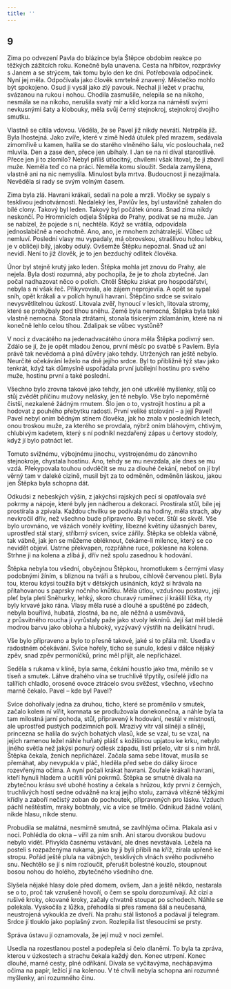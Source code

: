 ```yaml
---
title: ''
---
```


## 9

Zima po odvezení Pavla do blázince byla Štěpce obdobím reakce po těžkých zážitcích roku. Konečně byla unavena. Cesta na hřbitov, rozprávky s Janem a se strýcem, tak tomu bylo den ke dni. Potřebovala odpočinek. Nyní jej měla. Odpočívala jako člověk smrtelně znavený. Městečko mohlo být spokojeno. Osud ji vysál jako zlý pavouk. Nechal ji ležet v prachu, svázanou na rukou i nohou. Chodila zasmušile, nelepila se na nikoho, nesmála se na nikoho, nerušila svatý mír a klid korza na náměstí svými nevkusnými šaty a klobouky, měla svůj černý stejnokroj, stejnokroj dvojího smutku.

Vlastně se cítila vdovou. Věděla, že se Pavel již nikdy nevrátí. Netrpěla již. Byla lhostejná. Jako zvíře, které v zimě hledá útulek před mrazem, sedávala zimomřivě u kamen, halila se do starého vlněného šálu, víc poslouchala, než mluvila. Den a zase den, přece jen ubíhaly. I Jan se na ni díval starostlivě. Přece jen ji to zlomilo? Nebyl příliš útlocitný, chvílemi však litoval, že ji zbavil muže. Neměla teď co na práci. Neměla komu sloužit. Sedala zamyšlena, vlastně ani na nic nemyslila. Minulost byla mrtva. Budoucnost ji nezajímala. Nevěděla si rady se svým volným časem.

Zima byla zlá. Havrani krákali, sedali na pole a mrzli. Vločky se sypaly s tesklivou jednotvárností. Nedaleký les, Pavlův les, byl ustavičně zahalen do bílé clony. Takový byl leden. Takový byl počátek února. Snad zima nikdy neskončí. Po Hromnicích odjela Štěpka do Prahy, podívat se na muže. Jan se nabízel, že pojede s ní, nechtěla. Když se vrátila, odpovídala jednoslabičně a neochotně. Ano, ano, je mnohem zchátralejší. Vůbec už nemluví. Poslední vlasy mu vypadaly, má obrovskou, strašlivou holou lebku, je v obličeji bílý, jakoby odulý. Ovšemže Štěpku nepoznal. Snad už ani nevidí. Není to již člověk, je to jen bezduchý odlitek člověka.

Únor byl stejně krutý jako leden. Štěpka mohla jet znovu do Prahy, ale nejela. Byla dosti rozumná, aby pochopila, že je to zhola zbytečné. Jan počal nadhazovat něco o polích. Chtěl Štěpku získat pro hospodářství, nebyla s ní však řeč. Přikyvovala, ale zájem neprojevila. A opět se sypal sníh, opět krákali a v polích hynuli havrani. Štěpčino srdce se svíralo nevysvětlitelnou úzkostí. Litovala zvěř, hynoucí v lesích, litovala stromy, které se prohýbaly pod tíhou sněhu. Země byla nemocná, Štěpka byla také vlastně nemocná. Stonala ztrátami, stonala tisícerým zklamáním, které na ni konečně lehlo celou tíhou. Zdalipak se vůbec vystůně?

V noci z dvacátého na jedenadvacátého února měla Štěpka podivný sen. Zdálo se jí, že je opět mladou ženou, první měsíc po svatbě s Pavlem. Byla právě tak nevědomá a plná důvěry jako tehdy. Utržených ran ještě nebylo. Neurčité očekávání leželo na dně jejího srdce. Byl to přibližně týž stav jako tenkrát, když tak důmyslně uspořádala první jubilejní hostinu pro svého muže, hostinu první a také poslední.

Všechno bylo zrovna takové jako tehdy, jen oné utkvělé myšlenky, stůj co stůj zvědět příčinu mužovy nelásky, jen té nebylo. Vše bylo nepoměrně čistší, nezkalené žádným rmutem. Šlo jen o to, vystrojit hostinu a pít a hodovat z pouhého přebytku radosti. První veliké stolování – a její Pavel! Pavel nebyl oním bědným stínem člověka, jak ho znala v posledních letech, onou troskou muže, za kterého se provdala, nýbrž oním bláhovým, chtivým, chlubivým kadetem, který s ní podnikl nezdařený zápas u čertovy stodoly, když jí bylo patnáct let.

Tomuto svižnému, výbojnému jinochu, vystrojenému do zánovního stejnokroje, chystala hostinu. Ano, tehdy se mu nevzdala, ale dnes se mu vzdá. Překypovala touhou odvděčit se mu za dlouhé čekání, neboť on jí byl věrný tam v daleké cizině, musil být za to odměněn, odměněn láskou, jakou jen Štěpka byla schopna dát.

Odkudsi z nebeských výšin, z jakýchsi rajských pecí si opatřovala své pokrmy a nápoje, které byly jen nádherou a dekorací. Prostírala stůl, bíle jej prostírala a zpívala. Každou chvilku se podívala na hodiny, měla strach, aby nevkročil dřív, než všechno bude připraveno. Byl večer. Stůl se skvěl. Vše bylo urovnáno, ve vázách voněly květiny, líbezné květiny úžasných barev, uprostřed stál starý, stříbrný svícen, svíce zářily. Štěpka se oblekla vábně, tak vábně, jak jen se můžeme obléknout, čekáme-li milence, který se co nevidět objeví. Ustrne překvapen, rozpřáhne ruce, poklesne na kolena. Strhne ji na kolena a zlíbá ji, dřív než spolu zasednou k hodování.

Štěpka nebyla tou všední, obyčejnou Štěpkou, hromotlukem s černými vlasy podobnými žíním, s bliznou na tváři a s hrubou, cihlově červenou pletí. Byla tou, kterou kdysi toužila být v dětských usínáních, když si hrávala na přitahovanou s paprsky nočního knůtku. Měla útlou, vzdušnou postavu, její pleť byla pletí Sněhurky, lehký, skoro churavý ruměnec jí krášlil líčka, rty byly krvavé jako rána. Vlasy měla rusé a dlouhé a spuštěné po zádech, nebyla bouřlivá, hubatá, zlostná, ba ne, ale něžná a usměvavá, z průsvitného roucha jí vyrůstaly paže jako stvoly leknínů. Její šat měl bledě modrou barvu jako obloha a hluboký, vyzývavý výstřih na delikátní hrudi.

Vše bylo připraveno a bylo to přesně takové, jaké si to přála mít. Usedla v radostném očekávání. Svíce hořely, ticho se sunulo, kdesi v dálce nějaký zpěv, snad zpěv permoníčků, princ měl přijít, ale nepřicházel.

Seděla s rukama v klíně, byla sama, čekání houstlo jako tma, měnilo se v tíseň a smutek. Láhve drahého vína se truchlivě třpytily, osiřelé jídlo na talířích chladlo, orosené ovoce ztrácelo svou svěžest, všechno, všechno marně čekalo. Pavel – kde byl Pavel?

Svíce dohořívaly jedna za druhou, ticho, které se proměnilo v smutek, začalo kolem ní vířit, komnata se prodlužovala donekonečna, a náhle byla ta tam milostná jarní pohoda, stůl, připravený k hodování, nestál v místnosti, ale uprostřed pustých podzimních polí. Mrazivý vítr vál silněji a silněji, princezna se halila do svých bohatých vlasů, kde se vzal, tu se vzal, na jejích ramenou ležel náhle huňatý plášť s kožišinou upjatou ke krku, nebylo jiného světla než jakýsi ponurý odlesk západu, listí pršelo, vítr si s ním hrál. Štěpka čekala, ženich nepřicházel. Začala sama sebe litovat, musila se přemáhat, aby nevypukla v pláč, hleděla před sebe do dálky široce rozevřenýma očima. A nyní počali krákat havrani. Zoufale krákali havrani, kteří hynuli hladem a ucítili vůni pokrmů. Štěpka se smutně dívala na zbytečnou krásu své ubohé hostiny a čekala s hrůzou, kdy první z černých, truchlivých hostí sedne odvážně na kraj jejího stolu, zamává vítězně těžkými křídly a zaboří nečistý zoban do pochoutek, připravených pro lásku. Vzduch páchl neštěstím, mraky bobtnaly, víc a více se tmělo. Odnikud žádné volání, nikde hlasu, nikde stenu.

Probudila se malátná, nesmírně smutná, se zavlhlýma očima. Plakala asi v noci. Pohlédla do okna – vířil za ním sníh. Ani starou dvorskou budovu nebylo vidět. Přivykla časnému vstávání, ale dnes nevstávala. Ležela na posteli s rozpaženýma rukama, jako by ji byli přibili na kříž, zírala upřeně ke stropu. Pořád ještě plula na vábných, tesklivých vlnách svého podivného snu. Nechtělo se jí s ním rozloučit, přerušit bolestné kouzlo, stoupnout bosou nohou do holého, zbytečného všedního dne.

Slyšela nějaké hlasy dole před domem, ovšem, Jan a ještě někdo, nestarala se o to, proč tak vzrušeně hovoří, o čem se spolu dorozumívají. Až cizí a rušivé kroky, okované kroky, začaly chvatně stoupat po schodech. Náhle se polekala. Vyskočila z lůžka, přehodila si přes ramena šál a neučesaná, neustrojená vykoukla ze dveří. Na prahu stál listonoš a podával jí telegram. Srdce jí tlouklo jako poplašný zvon. Rozlepila list třesoucími se prsty.

Správa ústavu jí oznamovala, že její muž v noci zemřel.

Usedla na rozestlanou postel a podepřela si čelo dlaněmi. To byla ta zpráva, kterou v úzkostech a strachu čekala každý den. Konec utrpení. Konec dlouhé, marné cesty, plné odříkání. Dívala se vyčítavýma, nechápavýma očima na papír, ležící jí na kolenou. V té chvíli nebyla schopna ani rozumné myšlenky, ani rozumného činu.
